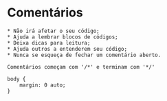 # Comentários

    * Não irá afetar o seu código;
    * Ajuda a lembrar blocos de códigos;
    * Deixa dicas para leitura;
    * Ajuda outros a entenderem seu código;
    * Nunca se esqueça de fechar um comentário aberto.

    Comentários começam com '/*' e terminam com '*/'

    body {
        margin: 0 auto;
    }